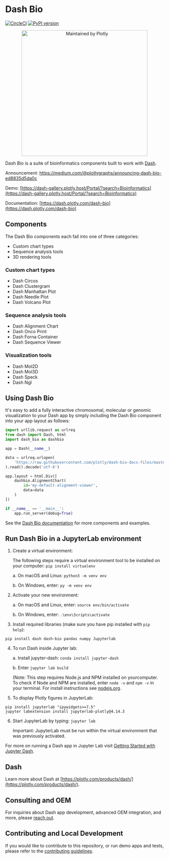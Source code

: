 # Dash Bio
[![CircleCI](https://circleci.com/gh/plotly/dash-bio/tree/master.svg?style=svg)](https://circleci.com/gh/plotly/dash-bio)
[![PyPI version](https://badge.fury.io/py/dash-bio.svg)](https://badge.fury.io/py/dash-bio)

<div align="center">
  <a href="https://dash.plotly.com/project-maintenance">
    <img src="https://dash.plotly.com/assets/images/maintained-by-plotly.png" width="400px" alt="Maintained by Plotly">
  </a>
</div>


Dash Bio is a suite of bioinformatics components built to work with
[Dash](https://github.com/plotly/dash/).

Announcement: https://medium.com/@plotlygraphs/announcing-dash-bio-ed8835d5da0c

Demo:
[https://dash-gallery.plotly.host/Portal/?search=Bioinformatics](https://dash-gallery.plotly.host/Portal/?search=Bioinformatics)

Documentation:
[https://dash.plotly.com/dash-bio](https://dash.plotly.com/dash-bio)

## Components

The Dash Bio components each fall into one of three categories:

- Custom chart types
- Sequence analysis tools
- 3D rendering tools


### Custom chart types

- Dash Circos
- Dash Clustergram
- Dash Manhattan Plot
- Dash Needle Plot
- Dash Volcano Plot

### Sequence analysis tools

- Dash Alignment Chart
- Dash Onco Print
- Dash Forna Container
- Dash Sequence Viewer

### Visualization tools

- Dash Mol2D
- Dash Mol3D
- Dash Speck
- Dash Ngl


## Using Dash Bio

It's easy to add a fully interactive chromosomal, molecular or genomic visualization to your Dash app by simply
including the Dash Bio component into your app layout as follows:

```python
import urllib.request as urlreq
from dash import Dash, html
import dash_bio as dashbio

app = Dash(__name__)

data = urlreq.urlopen(
    'https://raw.githubusercontent.com/plotly/dash-bio-docs-files/master/alignment_viewer_p53.fasta'
).read().decode('utf-8')

app.layout = html.Div([
    dashbio.AlignmentChart(
        id='my-default-alignment-viewer',
        data=data
    )
])

if __name__ == '__main__':
    app.run_server(debug=True)
```

See the [Dash Bio documentation](https://dash.plotly.com/dash-bio) for more components and examples.


## Run Dash Bio in a JupyterLab environment

1. Create a virtual environment:

    The following steps require a virtual environment tool to be installed on your computer: `pip install virtualenv`

    a. On macOS and Linux: `python3 -m venv env`

    b. On Windows, enter: `py -m venv env`

2. Activate your new environment:

    a. On macOS and Linux, enter: `source env/bin/activate`

    b. On Windows, enter: `.\env\Scripts\activate`

3. Install required libraries (make sure you have pip installed with `pip help`):
```
pip install dash dash-bio pandas numpy Jupyterlab
```

4. To run Dash inside Jupyter lab:

    a. Install jupyter-dash:  `conda install jupyter-dash`

    b. Enter `jupyter lab build`

    (Note: This step requires Node.js and NPM installed on yourcomputer. To check if Node and NPM are installed, enter `node -v` and `npm -v` in your terminal. For install instructions see [nodejs.org](https://nodejs.org/en/).

5. To display Plotly figures in JupyterLab:
```
pip install jupyterlab "ipywidgets>=7.5"
jupyter labextension install jupyterlab-plotly@4.14.3
```

6. Start JupyterLab by typing: `jupyter lab`

    Important: JupyterLab must be run within the virtual environment that was previously activated.


For more on running a Dash app in Jupyter Lab visit [Getting Started with Jupyter Dash](https://github.com/plotly/jupyter-dash/blob/master/notebooks/getting_started.ipynb).

## Dash

Learn more about Dash at
[https://plotly.com/products/dash/](https://plotly.com/products/dash/).

## Consulting and OEM

For inquiries about Dash app development, advanced OEM integration,
and more, please [reach
out](https://plotly.typeform.com/to/mH1Cpb).

## Contributing and Local Development

If you would like to contribute to this repository, or run demo apps and tests, please refer to
the [contributing
guidelines](https://github.com/plotly/dash-bio/blob/master/CONTRIBUTING.md).